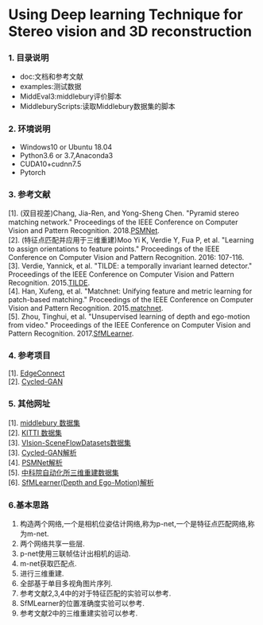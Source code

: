 Using Deep learning Technique for Stereo vision and 3D reconstruction
=====
### 1. 目录说明<br>
* doc:文档和参考文献
* examples:测试数据
* MiddEval3:middlebury评价脚本
* MiddleburyScripts:读取Middlebury数据集的脚本
### 2. 环境说明<br>
* Windows10 or Ubuntu 18.04
* Python3.6 or 3.7,Anaconda3
* CUDA10+cudnn7.5
* Pytorch
### 3. 参考文献<br>
[1]. (双目视差)Chang, Jia-Ren, and Yong-Sheng Chen. "Pyramid stereo matching network." Proceedings of the IEEE Conference on Computer Vision and Pattern Recognition. 2018.[PSMNet](https://github.com/JiaRenChang/PSMNet).<br>
[2]. (特征点匹配并应用于三维重建)Moo Yi K, Verdie Y, Fua P, et al. "Learning to assign orientations to feature points." Proceedings of the IEEE Conference on Computer Vision and Pattern Recognition. 2016: 107-116.<br>
[3]. Verdie, Yannick, et al. "TILDE: a temporally invariant learned detector." Proceedings of the IEEE Conference on Computer Vision and Pattern Recognition. 2015.[TILDE](https://github.com/cvlab-epfl/TILDE).<br>
[4]. Han, Xufeng, et al. "Matchnet: Unifying feature and metric learning for patch-based matching." Proceedings of the IEEE Conference on Computer Vision and Pattern Recognition. 2015.[matchnet](https://github.com/hanxf/matchnet).<br>
[5]. Zhou, Tinghui, et al. "Unsupervised learning of depth and ego-motion from video." Proceedings of the IEEE Conference on Computer Vision and Pattern Recognition. 2017.[SfMLearner](https://github.com/tinghuiz/SfMLearner).<br>
### 4. 参考项目
[1]. [EdgeConnect](https://github.com/knazeri/edge-connect)<br>
[2]. [Cycled-GAN](https://github.com/andrea-pilzer/unsup-stereo-depthGAN/)<br>
### 5. 其他网址
[1]. [middlebury 数据集](http://vision.middlebury.edu/stereo/)<br>
[2]. [KITTI 数据集](http://www.cvlibs.net/datasets/kitti/)<br>
[3]. [VIsion-SceneFlowDatasets数据集](https://lmb.informatik.uni-freiburg.de/resources/datasets/SceneFlowDatasets.en.html#faq)<br>
[3]. [Cycled-GAN解析](https://www.cnblogs.com/19991201xiao/p/9734422.html)<br>
[4]. [PSMNet解析](https://blog.csdn.net/zhiwei2coder/article/details/79929864?utm_source=blogxgwz3)<br>
[5]. [中科院自动化所三维重建数据集](http://vision.ia.ac.cn/zh/data/index.html)<br>
[6]. [SfMLearner(Depth and Ego-Motion)解析](https://zhuanlan.zhihu.com/p/50544334)<br>
### 6.基本思路
1. 构造两个网络,一个是相机位姿估计网络,称为p-net,一个是特征点匹配网络,称为m-net.<br>
2. 两个网络共享一些层.<br>
3. p-net使用三联帧估计出相机的运动.<br>
4. m-net获取匹配点.<br>
5. 进行三维重建.<br>
6. 全部基于单目多视角图片序列.<br>
7. 参考文献2,3,4中的对于特征匹配的实验可以参考.<br>
8. SfMLearner的位置准确度实验可以参考.<br>
9. 参考文献2中的三维重建实验可以参考.<br>